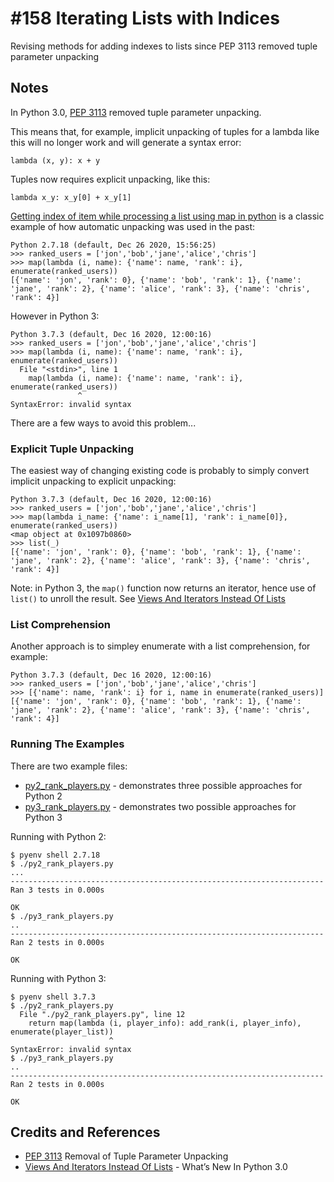 # #158 Iterating Lists with Indices

Revising methods for adding indexes to lists since PEP 3113 removed tuple parameter unpacking

## Notes

In Python 3.0, [PEP 3113](https://www.python.org/dev/peps/pep-3113/) removed tuple parameter unpacking.

This means that, for example, implicit unpacking of tuples for a lambda like this will no longer work and will generate a syntax error:

    lambda (x, y): x + y

Tuples now requires explicit unpacking, like this:

    lambda x_y: x_y[0] + x_y[1]


[Getting index of item while processing a list using map in python](https://stackoverflow.com/questions/5432762/getting-index-of-item-while-processing-a-list-using-map-in-python) is a classic example of how automatic unpacking was used in the past:

    Python 2.7.18 (default, Dec 26 2020, 15:56:25)
    >>> ranked_users = ['jon','bob','jane','alice','chris']
    >>> map(lambda (i, name): {'name': name, 'rank': i}, enumerate(ranked_users))
    [{'name': 'jon', 'rank': 0}, {'name': 'bob', 'rank': 1}, {'name': 'jane', 'rank': 2}, {'name': 'alice', 'rank': 3}, {'name': 'chris', 'rank': 4}]

However in Python 3:

    Python 3.7.3 (default, Dec 16 2020, 12:00:16)
    >>> ranked_users = ['jon','bob','jane','alice','chris']
    >>> map(lambda (i, name): {'name': name, 'rank': i}, enumerate(ranked_users))
      File "<stdin>", line 1
        map(lambda (i, name): {'name': name, 'rank': i}, enumerate(ranked_users))
                   ^
    SyntaxError: invalid syntax

There are a few ways to avoid this problem...

### Explicit Tuple Unpacking

The easiest way of changing existing code is probably to simply convert implicit unpacking to explicit unpacking:

    Python 3.7.3 (default, Dec 16 2020, 12:00:16)
    >>> ranked_users = ['jon','bob','jane','alice','chris']
    >>> map(lambda i_name: {'name': i_name[1], 'rank': i_name[0]}, enumerate(ranked_users))
    <map object at 0x1097b0860>
    >>> list(_)
    [{'name': 'jon', 'rank': 0}, {'name': 'bob', 'rank': 1}, {'name': 'jane', 'rank': 2}, {'name': 'alice', 'rank': 3}, {'name': 'chris', 'rank': 4}]

Note: in Python 3, the `map()` function now returns an iterator, hence use of `list()` to unroll the result. See
[Views And Iterators Instead Of Lists](https://docs.python.org/3.0/whatsnew/3.0.html#views-and-iterators-instead-of-lists)

### List Comprehension


Another approach is to simpley enumerate with a list comprehension, for example:

    Python 3.7.3 (default, Dec 16 2020, 12:00:16)
    >>> ranked_users = ['jon','bob','jane','alice','chris']
    >>> [{'name': name, 'rank': i} for i, name in enumerate(ranked_users)]
    [{'name': 'jon', 'rank': 0}, {'name': 'bob', 'rank': 1}, {'name': 'jane', 'rank': 2}, {'name': 'alice', 'rank': 3}, {'name': 'chris', 'rank': 4}]


### Running The Examples

There are two example files:

* [py2_rank_players.py](./py2_rank_players.py) - demonstrates three possible approaches for Python 2
* [py3_rank_players.py](./py3_rank_players.py) - demonstrates two possible approaches for Python 3

Running with Python 2:

```
$ pyenv shell 2.7.18
$ ./py2_rank_players.py
...
----------------------------------------------------------------------
Ran 3 tests in 0.000s

OK
$ ./py3_rank_players.py
..
----------------------------------------------------------------------
Ran 2 tests in 0.000s

OK
```

Running with Python 3:

```
$ pyenv shell 3.7.3
$ ./py2_rank_players.py
  File "./py2_rank_players.py", line 12
    return map(lambda (i, player_info): add_rank(i, player_info), enumerate(player_list))
                      ^
SyntaxError: invalid syntax
$ ./py3_rank_players.py
..
----------------------------------------------------------------------
Ran 2 tests in 0.000s

OK
```

## Credits and References

* [PEP 3113](https://www.python.org/dev/peps/pep-3113/) Removal of Tuple Parameter Unpacking
* [Views And Iterators Instead Of Lists](https://docs.python.org/3.0/whatsnew/3.0.html#views-and-iterators-instead-of-lists) - What’s New In Python 3.0
